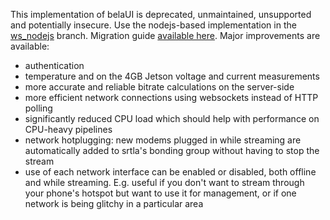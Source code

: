 This implementation of belaUI is deprecated, unmaintained, unsupported and potentially insecure. Use the nodejs-based implementation in the [ws_nodejs](https://github.com/BELABOX/belaUI/tree/ws_nodejs) branch. Migration guide [available here](https://github.com/BELABOX/tutorial/wiki/Migrating-from-the-deprecated-belaUI-implementation-to-the-newer-nodejs-based-implementation). Major improvements are available:

* authentication
* temperature and on the 4GB Jetson voltage and current measurements
* more accurate and reliable bitrate calculations on the server-side
* more efficient network connections using websockets instead of HTTP polling
* significantly reduced CPU load which should help with performance on CPU-heavy pipelines
* network hotplugging: new modems plugged in while streaming are automatically added to srtla's bonding group without having to stop the stream
* use of each network interface can be enabled or disabled, both offline and while streaming. E.g. useful if you don't want to stream through your phone's hotspot but want to use it for management, or if one network is being glitchy in a particular area

